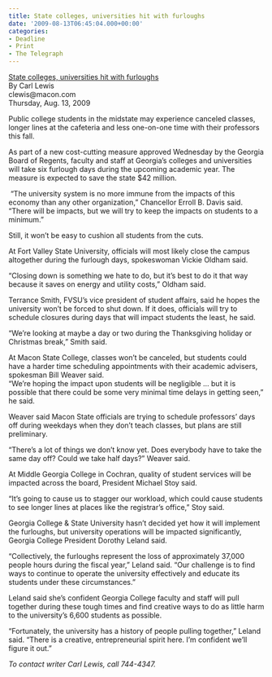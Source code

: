 ```yaml
---
title: State colleges, universities hit with furloughs
date: '2009-08-13T06:45:04.000+00:00'
categories:
- Deadline
- Print
- The Telegraph
---
```


<p style="padding: 0pt; margin: 0pt;"></p>
<p style="padding: 0pt; margin: 0pt;"><a href="http://www.macon.com/2009/08/13/808286/state-colleges-universities-hit.html">State colleges, universities hit with furloughs</a></p>
<p style="padding: 0pt; margin: 0pt;">By Carl Lewis</p>
<p style="padding: 0pt; margin: 0pt;">clewis@macon.com</p>
<p style="padding: 0pt; margin: 0pt;">Thursday, Aug. 13, 2009</p>
<p style="padding: 0pt; margin: 0pt;"></p>
<p>Public college students in the midstate may experience canceled classes, longer lines at the cafeteria and less one-on-one time with their professors this fall.</p>
<p>As part of a new cost-cutting measure approved Wednesday by the Georgia Board of Regents, faculty and staff at Georgia’s colleges and universities will take six furlough days during the upcoming academic year. The measure is expected to save the state $42 million.</p>
<p><!--more--> “The university system is no more immune from the impacts of this economy than any other organization,” Chancellor Erroll B. Davis said. “There will be impacts, but we will try to keep the impacts on students to a minimum.”</p>
<p>Still, it won’t be easy to cushion all students from the cuts.</p>
<p>At Fort Valley State University, officials will most likely close the campus altogether during the furlough days, spokeswoman Vickie Oldham said.</p>
<p>“Closing down is something we hate to do, but it’s best to do it that way because it saves on energy and utility costs,” Oldham said.</p>
<p>Terrance Smith, FVSU’s vice president of student affairs, said he hopes the university won’t be forced to shut down. If it does, officials will try to schedule closures during days that will impact students the least, he said.</p>
<p>“We’re looking at maybe a day or two during the Thanksgiving holiday or Christmas break,” Smith said.</p>
<p>At Macon State College, classes won’t be canceled, but students could have a harder time scheduling appointments with their academic advisers, spokesman Bill Weaver said.<br />
“We’re hoping the impact upon students will be negligible ... but it is possible that there could be some very minimal time delays in getting seen,” he said.</p>
<p>Weaver said Macon State officials are trying to schedule professors’ days off during weekdays when they don’t teach classes, but plans are still preliminary.</p>
<p>“There’s a lot of things we don’t know yet. Does everybody have to take the same day off? Could we take half days?” Weaver said.</p>
<p>At Middle Georgia College in Cochran, quality of student services will be impacted across the board, President Michael Stoy said.</p>
<p>“It’s going to cause us to stagger our workload, which could cause students to see longer lines at places like the registrar’s office,” Stoy said.</p>
<p>Georgia College &amp; State University hasn’t decided yet how it will implement the furloughs, but university operations will be impacted significantly, Georgia College President Dorothy Leland said.</p>
<p>“Collectively, the furloughs represent the loss of approximately 37,000 people hours during the fiscal year,” Leland said. “Our challenge is to find ways to continue to operate the university effectively and educate its students under these circumstances.”</p>
<p>Leland said she’s confident Georgia College faculty and staff will pull together during these tough times and find creative ways to do as little harm to the university’s 6,600 students as possible.</p>
<p>“Fortunately, the university has a history of people pulling together,” Leland said. “There is a creative, entrepreneurial spirit here. I’m confident we’ll figure it out.”</p>
<p><em>To contact writer Carl Lewis, call 744-4347.</em></p>
